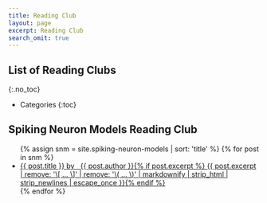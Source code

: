 ```yaml
---
title: Reading Club
layout: page
excerpt: Reading Club
search_omit: true
---
```


## List of Reading Clubs
{:.no_toc}

* Categories
{:toc}


## Spiking Neuron Models Reading Club

<ul class="post-list">
{% assign snm = site.spiking-neuron-models | sort: 'title' %}
{% for post in snm %}
  <li><article><a href="{{ site.url }}{{ post.url }}">{{ post.title }} <span class="entry-date"><time datetime="{{ post.author | date_to_xmlschema }}"> by &nbsp; {{ post.author }}</time></span>{% if post.excerpt %} <span class="excerpt">{{ post.excerpt | remove: '\[ ... \]' | remove: '\( ... \)' | markdownify | strip_html | strip_newlines | escape_once }}</span>{% endif %}</a></article></li>
{% endfor %}
</ul>
